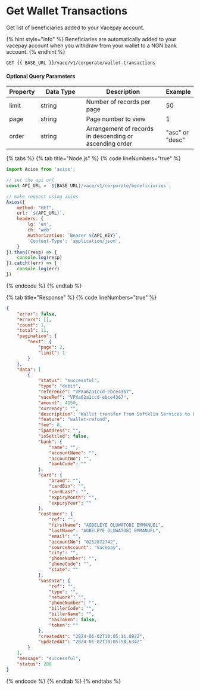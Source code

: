 # Get Wallet Transactions

Get list of beneficiaries added to your Vacepay account.&#x20;

{% hint style="info" %}
Beneficiaries are automatically added to your vacepay account when you withdraw from your wallet to a NGN bank account.
{% endhint %}

```
GET {{ BASE_URL }}/vace/v1/corporate/wallet-transactions
```

#### Optional Query Parameters

<table><thead><tr><th>Property</th><th width="158">Data Type</th><th width="279">Description</th><th>Example</th></tr></thead><tbody><tr><td>limit</td><td>string</td><td>Number of records per page</td><td>50</td></tr><tr><td>page</td><td>string</td><td>Page number to view</td><td>1</td></tr><tr><td>order</td><td>string</td><td>Arrangement of records in descending or ascending order</td><td>"asc" or "desc"</td></tr></tbody></table>

{% tabs %}
{% tab title="Node.js" %}
{% code lineNumbers="true" %}
```javascript
import Axios from 'axios';

// set the api url
const API_URL = `${BASE_URL}/vace/v1/corporate/beneficiaries`;

// make request using axios
Axios({
    method: "GET",
    url: `${API_URL}`,
    headers: {
        lg: 'en',
        ch: 'web'
        Authorization: `Bearer ${API_KEY}`,
        'Content-Type': 'application/json',
    }
}).then((resp) => {
    console.log(resp)
}).catch((err) => {
    console.log(err)
})
```
{% endcode %}
{% endtab %}

{% tab title="Response" %}
{% code lineNumbers="true" %}
```json
{
    "error": false,
    "errors": [],
    "count": 1,
    "total": 11,
    "pagination": {
        "next": {
            "page": 2,
            "limit": 1
        }
    },
    "data": [
        {
            "status": "successful",
            "type": "debit",
            "reference": "VPXa62a1ccd-ebce4367",
            "vaceRef": "VPXa62a1ccd-ebce4367",
            "amount": 4150,
            "currency": "",
            "description": "Wallet transfer from Softklin Services to 0252872742|AGBELEYE OLUWATOBI EMMANUEL",
            "feature": "wallet-refund",
            "fee": 0,
            "ipAddress": "",
            "isSettled": false,
            "bank": {
                "name": "",
                "accountName": "",
                "accountNo": "",
                "bankCode": ""
            },
            "card": {
                "brand": "",
                "cardBin": "",
                "cardLast": "",
                "expiryMonth": "",
                "expiryYear": ""
            },
            "customer": {
                "ref": "",
                "firstName": "AGBELEYE OLUWATOBI EMMANUEL",
                "lastName": "AGBELEYE OLUWATOBI EMMANUEL",
                "email": "",
                "accountNo": "0252872742",
                "sourceAccount": "Vacepay",
                "city": "",
                "phoneNumber": "",
                "phoneCode": "",
                "state": ""
            },
            "vasData": {
                "ref": "",
                "type": "",
                "network": "",
                "phoneNumber": "",
                "billerCode": "",
                "billerName": "",
                "hasToken": false,
                "token": ""
            },
            "createdAt": "2024-01-02T10:05:11.092Z",
            "updatedAt": "2024-01-02T10:05:58.634Z"
        }
    ],
    "message": "successful",
    "status": 200
}
```
{% endcode %}
{% endtab %}
{% endtabs %}

